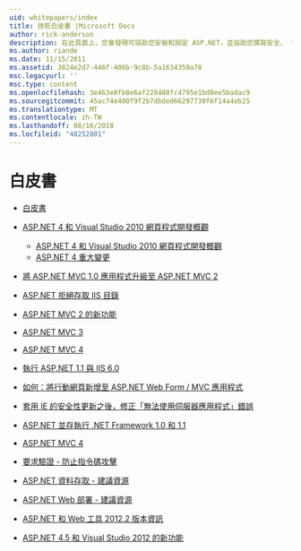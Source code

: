 ```yaml
---
uid: whitepapers/index
title: 技術白皮書 |Microsoft Docs
author: rick-anderson
description: 在此頁面上，您會發現可協助您安裝和設定 ASP.NET，並協助您撰寫安全、 快速且彈性的 ASP.NET 應用程式的技術白皮書。
ms.author: riande
ms.date: 11/15/2011
ms.assetid: 3824e2d7-446f-406b-9c8b-5a1634359a78
msc.legacyurl: ''
msc.type: content
ms.openlocfilehash: 3e463e0fb8e6af228480fc4795e1bd0ee5badac9
ms.sourcegitcommit: 45ac74e400f9f2b7dbded66297730f6f14a4eb25
ms.translationtype: MT
ms.contentlocale: zh-TW
ms.lasthandoff: 08/16/2018
ms.locfileid: "48252801"
---
```

<a name="whitepapers"></a>白皮書
====================
- [白皮書](overview.md)
- [ASP.NET 4 和 Visual Studio 2010 網頁程式開發概觀](aspnet4/index.md)

    - [ASP.NET 4 和 Visual Studio 2010 網頁程式開發概觀](aspnet4/overview.md)
    - [ASP.NET 4 重大變更](aspnet4/breaking-changes.md)
- [將 ASP.NET MVC 1.0 應用程式升級至 ASP.NET MVC 2](aspnet-mvc2-upgrade-notes.md)
- [ASP.NET 拒絕存取 IIS 目錄](denied-access-to-iis-directories.md)
- [ASP.NET MVC 2 的新功能](what-is-new-in-aspnet-mvc.md)
- [ASP.NET MVC 3](mvc3-release-notes.md)
- [ASP.NET MVC 4](mvc4-beta-release-notes.md)
- [執行 ASP.NET 1.1 與 IIS 6.0](aspnet-and-iis6.md)
- [如何：將行動網頁新增至 ASP.NET Web Form / MVC 應用程式](add-mobile-pages-to-your-aspnet-web-forms-mvc-application.md)
- [套用 IE 的安全性更新之後，修正「無法使用伺服器應用程式」錯誤](ms03-32-issue.md)
- [ASP.NET 並存執行 .NET Framework 1.0 和 1.1](side-by-side-with-10.md)
- [ASP.NET MVC 4](mvc4-release-notes.md)
- [要求驗證 - 防止指令碼攻擊](request-validation.md)
- [ASP.NET 資料存取 - 建議資源](aspnet-data-access-content-map.md)
- [ASP.NET Web 部署 - 建議資源](aspnet-web-deployment-content-map.md)
- [ASP.NET 和 Web 工具 2012.2 版本資訊](aspnet-and-web-tools-20122-release-notes.md)
- [ASP.NET 4.5 和 Visual Studio 2012 的新功能](whats-new-in-aspnet-45-and-visual-studio-2012.md)
